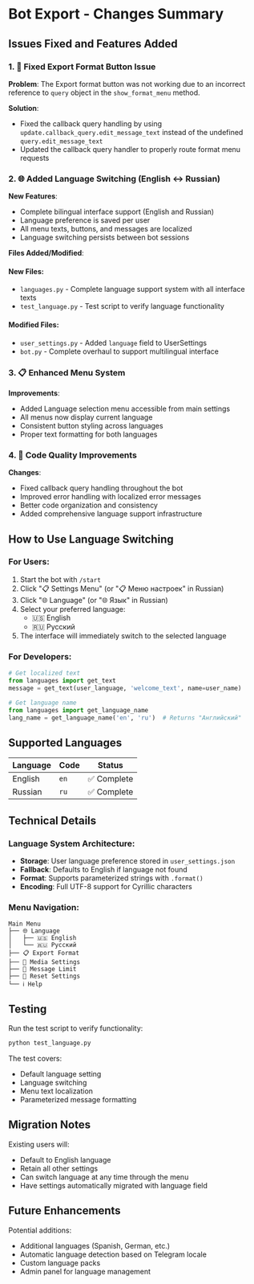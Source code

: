 # Bot Export - Changes Summary

## Issues Fixed and Features Added

### 1. 🔧 Fixed Export Format Button Issue

**Problem**: The Export format button was not working due to an incorrect reference to `query` object in the `show_format_menu` method.

**Solution**: 
- Fixed the callback query handling by using `update.callback_query.edit_message_text` instead of the undefined `query.edit_message_text`
- Updated the callback query handler to properly route format menu requests

### 2. 🌐 Added Language Switching (English ↔ Russian)

**New Features**:
- Complete bilingual interface support (English and Russian)
- Language preference is saved per user
- All menu texts, buttons, and messages are localized
- Language switching persists between bot sessions

**Files Added/Modified**:

#### New Files:
- `languages.py` - Complete language support system with all interface texts
- `test_language.py` - Test script to verify language functionality

#### Modified Files:
- `user_settings.py` - Added `language` field to UserSettings
- `bot.py` - Complete overhaul to support multilingual interface

### 3. 📋 Enhanced Menu System

**Improvements**:
- Added Language selection menu accessible from main settings
- All menus now display current language
- Consistent button styling across languages
- Proper text formatting for both languages

### 4. 🔧 Code Quality Improvements

**Changes**:
- Fixed callback query handling throughout the bot
- Improved error handling with localized error messages
- Better code organization and consistency
- Added comprehensive language support infrastructure

## How to Use Language Switching

### For Users:
1. Start the bot with `/start`
2. Click "📋 Settings Menu" (or "📋 Меню настроек" in Russian)
3. Click "🌐 Language" (or "🌐 Язык" in Russian)  
4. Select your preferred language:
   - 🇺🇸 English
   - 🇷🇺 Русский
5. The interface will immediately switch to the selected language

### For Developers:
```python
# Get localized text
from languages import get_text
message = get_text(user_language, 'welcome_text', name=user_name)

# Get language name
from languages import get_language_name  
lang_name = get_language_name('en', 'ru')  # Returns "Английский"
```

## Supported Languages

| Language | Code | Status |
|----------|------|--------|
| English  | `en` | ✅ Complete |
| Russian  | `ru` | ✅ Complete |

## Technical Details

### Language System Architecture:
- **Storage**: User language preference stored in `user_settings.json`
- **Fallback**: Defaults to English if language not found
- **Format**: Supports parameterized strings with `.format()` 
- **Encoding**: Full UTF-8 support for Cyrillic characters

### Menu Navigation:
```
Main Menu
├── 🌐 Language
│   ├── 🇺🇸 English
│   └── 🇷🇺 Русский
├── 📋 Export Format
├── 📎 Media Settings
├── 📏 Message Limit
├── 🔄 Reset Settings
└── ℹ️ Help
```

## Testing

Run the test script to verify functionality:
```bash
python test_language.py
```

The test covers:
- Default language setting
- Language switching
- Menu text localization
- Parameterized message formatting

## Migration Notes

Existing users will:
- Default to English language
- Retain all other settings
- Can switch language at any time through the menu
- Have settings automatically migrated with language field

## Future Enhancements

Potential additions:
- Additional languages (Spanish, German, etc.)
- Automatic language detection based on Telegram locale
- Custom language packs
- Admin panel for language management